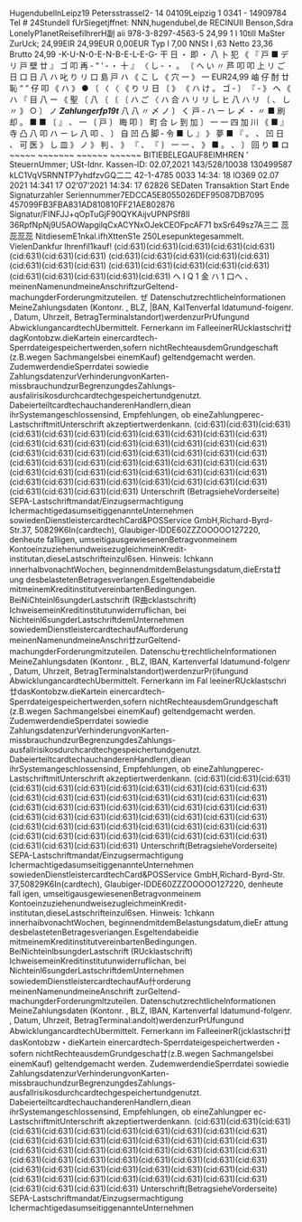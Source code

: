 HugendubellnLeipz19 Petersstrassel2- 14 04109Leipzig 1 0341 - 14909784 Tel # 24Stundell fUrSiegetjffnet: NNN,hugendubel,de RECINUII Benson,Sdra LonelyP1anetReisefilhrerH副 aii 978-3-8297-4563-5 24,99 1 l 10till MaSter ZurUck; 24,99EIR 24,99EUR 0,00EUR Typ l 7,00 NNSt l ,63 Netto 23,36 Brutto 24,99 -K-U-N-0-E-N-B-E-L-E-G- 干 日 ・ 即 ・ 八 卜 犯 《 『 戸 ■ デ リ 戸 壁 廿 』 ゴ 叩 再 ‐ “ ’ ‐ ・ 十 』 〈 し ‐ ・ 。 〔 へ い 〃 芦 叩 叩 上 リ ご 日 口 日 八 ハ 叱 り リ 口 島 戸 ハ 《 こ し 《 穴 一 》 一 EUR24,99 岫 仔 酎 廿 恥 “ ” 仔 叩 《 ハ 》 ● 〔 〈 〈 《 り リ 日 〔 》 《 ハ け 。 ゴ ‐ 〕 『 ‐ 》 へ 《 ハ 『 目 八 ー 《 聖 〔 八 〔 〔 〔 ハ ご 〈 ハ 合 ハ リ リ し ヒ 八 ハ リ 〔 、 し 〃 》 ○ 〕 ノ ***Zahlungerfp19t*** 八 八 〃 〆 ノ 〕 く 戸 ‐ ハ ー レ 〆 ・ 〃 ■ 刷 却 。 ■ ■ 〔 』 、 一 〔 戸 〕 晦 叩 〕 町 合 レ 到 加 〕 一 一 四 加 川 《 ■ 』 寺 凸 八 叩 ハ ー レ 八 叩 、 〕 自 凹 凸 脚 ‐ 令 ■ し 』 》 夢 ■ 『 。 、 凹 日 、 可 医 》 し 皿 》 ノ 》 判 、 》 『 、 『 〕 一 一 、 》 ■ 。 、 〕 回 り ■ ロ ~~~~~ ~~~~~~~ ~~~~~~ ~~~~~~ BITIEBELEGAUF8EIMHREN ’ SteuernUmmer; USt-Idnr. Kassen-ID: 02.07,2021 143/528/10038 130499587 kLC1VqV5RNNTP7yhdfzvGQ二二 42-1-4785 0033 14:34: 18 lO369 02.07 2021 14:341 17 O2‘07‘2021 14:34: 17 62826 SEDaten Transaktion Start Ende Signaturzahler Seriennummer7EDCCA5E8055026DEF95087DB7095 457099FB3FBA831AD810810FF21AE802876 Signatur/FINFJJ+qOpTuGjF90QYKAijvUPNPSf8II 36RpfNpNj9U5AOWapgilqCxACYNxOJekCEOFpcAF71 bxSr649sz7A三二 蕊 蕊蕊蕊 NitdiesemE1nkal.ifhXttenS1e 250Lesepunktegesammelt. VielenDankfur lhrenfil1kauf! (cid:631)(cid:631)(cid:631)(cid:631)(cid:631)(cid:631)(cid:631)(cid:631) (cid:631)(cid:631)(cid:631)(cid:631)(cid:631)(cid:631)(cid:631)(cid:631) (cid:631)(cid:631)(cid:631)(cid:631)(cid:631)(cid:631)(cid:631)(cid:631)(cid:631)(cid:631) へ I Q 1 金 ハ 1 口へ 、 meinenNamenundmeineAnschriftzurGeltend- machungderForderungmitzuteilen. ぜ Datenschutzrechtlichelnformationen MeineZahlungsdaten (Kontonr. , BLZ, |BAN, KaITenverfal ldatumund-foigenr. , Datum, Uhrzeit, BetragTerminalstandort)werdenzurPrUfungund AbwicklungancardtechUbermittelt. Fernerkann im FalleeinerRUcklastschri廿dagKontobzw.dieKartein einercardtech-Sperrdateigespeichertwerden,sofern nichtRechteausdemGrundgeschaft (z.B.wegen Sachmangelsbei einemKauf) geltendgemacht werden. ZudemwerdendieSperrdatei sowiedie ZahlungsdatenzurVerhinderungvonKarten- missbrauchundzurBegrenzungdesZahlungs- ausfalirisikosdurchcardtechgespeichertundgenutzt. DabeierteiltcardtechauchanderenHandlern,diean ihrSystemangeschlossensind, Empfehlungen, ob eineZahlungperec-LastschriftmitUnterschrift akzeptiertwerdenkann. (cid:631)(cid:631)(cid:631)(cid:631)(cid:631)(cid:631)(cid:631)(cid:631)(cid:631)(cid:631)(cid:631)(cid:631)(cid:631)(cid:631)(cid:631)(cid:631)(cid:631)(cid:631)(cid:631)(cid:631)(cid:631)(cid:631)(cid:631)(cid:631)(cid:631)(cid:631)(cid:631)(cid:631)(cid:631)(cid:631)(cid:631)(cid:631)(cid:631)(cid:631)(cid:631)(cid:631)(cid:631)(cid:631)(cid:631)(cid:631)(cid:631)(cid:631)(cid:631)(cid:631)(cid:631)(cid:631)(cid:631)(cid:631)(cid:631)(cid:631)(cid:631)(cid:631)(cid:631)(cid:631)(cid:631) Unterschrift (BetragsieheVorderseite) SEPA-Lastschriftmandat/Einzugsermachtigung lchermachtigedasumseitiggenannteUnternehmen sowiedenDienstleistercardtechCard&POSService GmbH,Richard-Byrd-Str.37, 50829K6In(cardtech), Glaubiger-IDDE60ZZZOOOOO127220, denheute fa1ligen, umseitigausgewiesenenBetragvonmeinem KontoeinzuziehenundweisezugleichmeinKredit- institutan,dieseLastschrifteinzul6sen. Hinweis: Ichkann innerhalbvonachtWochen, beginnendmitdemBelastungsdatum,dieErsta廿ung desbelastetenBetragesverlangen.Esgeltendabeidie mitmeinemKreditinstitutvereinbartenBedingungen. BeiNiChteinl6sungderLastschrift (R曲cklastschrift) IchweisemeinKreditinstitutunwiderruflichan, bei Nichteinl6sungderLastschriftdemUnternehmen sowiedemDienstleistercardtechaufAufforderung meinenNamenundmeineAnschri廿zurGeltend- machungderForderungmitzuteilen. Datenschuセrechtlichelnformationen MeineZahlungsdaten (Kontonr. , BLZ, IBAN, Kartenverfal ldatumund-folgenr , Datum, Uhrzeit, BetragTerminalstandort)werdenzurPr(ifungund AbwicklungancardtechUbermittelt. Fernerkann im Fal leeinerRUcklastschri廿dasKontobzw.dieKartein einercardtech-Sperrdateigespeichertwerden,sofern nichtRechteausdemGrundgeschaft (z.B.wegen Sachmangelsbei einemKauf) geltendgemacht werden. ZudemwerdendieSperrdatei sowiedie ZahlungsdatenzurVerhinderungvonKarten- missbrauchundzurBegrenzungdesZahlungs- ausfallrisikosdurchcardtechgespeichertundgenutzt. DabeierteiltcardtechauchanderenHandlern,diean ihrSystemangeschlossensind, Empfehlungen, ob eineZahlungperec-LastschriftmitUnterschrift akzeptiertwerdenkann. (cid:631)(cid:631)(cid:631)(cid:631)(cid:631)(cid:631)(cid:631)(cid:631)(cid:631)(cid:631)(cid:631)(cid:631)(cid:631)(cid:631)(cid:631)(cid:631)(cid:631)(cid:631)(cid:631)(cid:631)(cid:631)(cid:631)(cid:631)(cid:631)(cid:631)(cid:631)(cid:631)(cid:631)(cid:631)(cid:631)(cid:631)(cid:631)(cid:631)(cid:631)(cid:631)(cid:631)(cid:631)(cid:631)(cid:631)(cid:631)(cid:631)(cid:631)(cid:631)(cid:631)(cid:631)(cid:631)(cid:631)(cid:631)(cid:631)(cid:631)(cid:631)(cid:631)(cid:631)(cid:631)(cid:631) Unterschrift(BetragsieheVorderseite) SEPA-Lastschriftmandat/Einzugsermachtigung IchermachtigedasumseitiggenannteUnternehmen sowiedenDienstleistercardtechCard&POSService GmbH,Richard-Byrd-Str. 37,50829K6In(cardtech), Glaubiger-IDDE60ZZZOOOOO127220, denheute fall igen, umseitigausgewiesenenBetragvonmeinem KontoeinzuziehenundweisezugleichmeinKredit- institutan,dieseLastschrifteinzul6sen. Hinweis: 1chkann innerhaibvonachtWochen, beginnendmitdemBelastungsdatum,dieEr attung desbelastetenBetragesveriangen.Esgeltendabeidie mitmeinemKreditinstitutvereinbartenBedingungen. BeiNichteinlbsungderLastschrift (RUcklastschrift) IchweisemeinKreditinstitutunwiderruflichan, bei Nichteinl6sungderLastschriftdemUnternehmen sowiedemDienstleistercardtechaufAu什orderung meinenNamenundmeineAnschrift zurGeltend- machungderForderungmltzuteilen. Datenschutzrechtlichelnformationen MeineZahlungsdaten (Kontonr. , BLZ, IBAN, Kartenverfal ldatumund-folgenr. , Datum, Uhrzeit, BetragTerminal:andolt)werdenzurPrUfungund AbwicklungancardtechUbermittelt. Fernerkann im FalleeinerR(jcklastschri廿dasKontobzw・dieKartein einercardtech-Sperrdateigespeichertwerden・sofern nichtRechteausdemGrundgescha廿(z.B.wegen Sachmangelsbei einemKauf) geltendgemacht werden. ZudemwerdendieSperrdatei sowiedie ZahlungsdatenzurVerhinderungvonKarten- missbrauchundzurBegrenzungdesZahlungs- ausfallrisikosdurchcardtechgespeichertundgenutzt. DabeierteiltcardtechauchanderenHandlern,diean ihrSystemangeschIossensind, Empfehlungen, ob eineZahlungper ec-LastschriftmitUnterschrift akzeptiertwerdenkann. (cid:631)(cid:631)(cid:631)(cid:631)(cid:631)(cid:631)(cid:631)(cid:631)(cid:631)(cid:631)(cid:631)(cid:631)(cid:631)(cid:631)(cid:631)(cid:631)(cid:631)(cid:631)(cid:631)(cid:631)(cid:631)(cid:631)(cid:631)(cid:631)(cid:631)(cid:631)(cid:631)(cid:631)(cid:631)(cid:631)(cid:631)(cid:631)(cid:631)(cid:631)(cid:631)(cid:631)(cid:631)(cid:631)(cid:631)(cid:631)(cid:631)(cid:631)(cid:631)(cid:631)(cid:631)(cid:631)(cid:631)(cid:631)(cid:631)(cid:631)(cid:631)(cid:631)(cid:631)(cid:631)(cid:631) Unterschrift(BetragsieheVorderseite) SEPA-Lastschriftmandat/Einzugsermachtigung IchermachtigedasumseitiggenannteUnternehmen